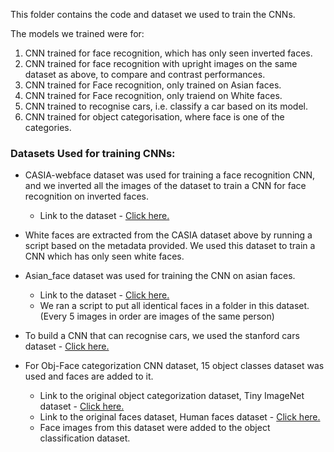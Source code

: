 This folder contains the code and dataset we used to train the CNNs.

The models we trained were for:

1. CNN trained for face recognition, which has only seen inverted faces.
2. CNN trained for face recognition with upright images on the same dataset as above, to compare and contrast performances.
3. CNN trained for Face recognition, only trained on Asian faces.
4. CNN trained for Face recognition, only traiend on White faces.
5. CNN trained to recognise cars, i.e. classify a car based on its model.  
6. CNN trained for object categorisation, where face is one of the categories. 


### Datasets Used for training CNNs:

- CASIA-webface dataset was used for training a face recognition CNN, and we inverted all the images of the dataset to train a CNN for face recognition on inverted faces. 
  - Link to the dataset - [Click here.](https://www.kaggle.com/datasets/ntl0601/casia-webface)

- White faces are extracted from the CASIA dataset above by running a script based on the metadata provided. We used this dataset to train a CNN which has only seen white faces.
  
- Asian_face dataset was used for training the CNN on asian faces. 
  - Link to the dataset - [Click here.](https://www.kaggle.com/datasets/scienseenthusiast/asian-face)
  - We ran a script to put all identical faces in a folder in this dataset. (Every 5 images in order are images of the same person)

- To build a CNN that can recognise cars, we used the stanford cars dataset - [Click here.](https://www.kaggle.com/datasets/jessicali9530/stanford-cars-dataset)

- For Obj-Face categorization CNN dataset, 15 object classes dataset was used and faces are added to it. 
  - Link to the original object categorization dataset, Tiny ImageNet dataset - [Click here.](https://www.kaggle.com/datasets/akash2sharma/tiny-imagenet)
  - Link to the original faces dataset, Human faces dataset - [Click here.](https://www.kaggle.com/datasets/ashwingupta3012/human-faces)
  - Face images from this dataset were added to the object classification dataset. 
